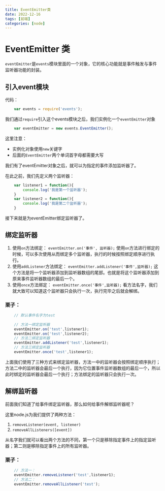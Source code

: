 ```yaml
---
title: EventEmitter类
date: 2022-12-16
tags: [前端]
categories: [node]
---
```

# EventEmitter 类

`eventEmitter`是`events`模块里面的一个对象，它的核心功能就是事件触发与事件监听器功能的封装。

## 引入event模块

代码：

```js
	var events = require('events');
```

我们通过`require`引入这个events模块之后，我们实例化一个`eventEmitter`对象

```js
	var eventEmitter = new events.EventEmitter();
```

这里注意：

- 实例化对象使用`new`关键字
- 后面的`EventEmitter`两个单词首字母都需要大写


我们有了eventEmitter对象之后，就可以为指定的事件添加监听器了。

在此之前，我们先定义两个监听器：

```js
	var listener1 = function(){
		console.log('我是第一个监听器');
	}
	var listener2 = function(){
		console.log('我是第二个监听器');
	}
```

接下来就是为eventEmitter绑定监听器了。

## 绑定监听器

1. 使用`on`方法绑定：
	`eventEmitter.on('事件', 监听器);`
	使用`on`方法进行绑定的时候，可以多次使用从而绑定多个监听器，执行的时候按照绑定顺序进行执行。
2. 使用`addListener`方法绑定：
	`eventEmitter.addListener('事件',监听器);`
	这个方法是将一个监听器添加到监听器数组的尾部。也就是将这个监听器添加到原来事件监听器数组的最后一个。
3. 使用`once`方法绑定：
	`eventEmitter.once('事件',监听器);`
	看方法名字，我们就大致可以知道这个监听器只会执行一次，执行完毕之后就会解绑。

### 栗子：

```js
	// 默认事件名字为test
	
	// 方法一绑定监听器
	eventEmitter.on('test',listener1);
	eventEmitter.on('test',listener2);
	// 方法二绑定监听器
	eventEmitter.addListener('test',listener1);
	// 方法三绑定监听器
	eventEmitter.once('test',listener1);
```

上面我们使用了三种方式来绑定监听器，方法一中的监听器会按照绑定顺序执行；方法二中的监听器会最后一个执行，因为它位置事件监听器数组的最后一个，所以此时绑定的监听器会最后一个执行；方法绑定的监听器只会执行一次。

## 解绑监听器

前面我们知道了给事件绑定监听器，那么如何给事件解绑监听器呢？

这里node.js为我们提供了两种方法：

1. 	`removeListener(event, listener)`
2. 	`removeAllListeners([event])`

从名字我们就可以看出两个方法的不同，第一个只是移除指定事件上的指定监听器；第二则是移除指定事件上的所有监听器。

### 栗子：

```js
	// 方法一：
	eventEmitter.removeListener('test',listener1);
	// 方法二：
	eventEmitter.removeAllListener('test');
```
